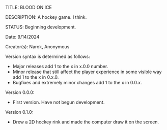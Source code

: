 TITLE: BLOOD ON ICE

DESCRIPTION: A hockey game. I think.

STATUS: Beginning development.

Date: 9/14/2024

Creator(s): Narok, Anonymous

Version syntax is determined as follows: 
- Major releases add 1 to the x in x.0.0 number.
- Minor release that still affect the player 
experience in some visible way add 1 to the x in
0.x.0.
- Bugfixes and extremely minor changes add 1 to
the x in 0.0.x.

Version 0.0.0:
- First version. Have not begun development.

Version 0.1.0:
- Drew a 2D hockey rink and made the computer draw it on the screen.